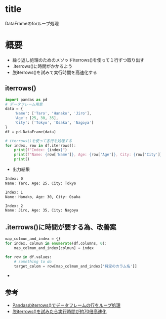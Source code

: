 # title
DataFrameのforループ処理

# 概要
- 繰り返し処理のためのメソッドiterrows()を使って１行ずつ取り出す
- .iterrows()に時間がかかるよう
- 脱iterrows()を試みて実行時間を高速化する

## iterrows()
```python
import pandas as pd
# データフレーム用意
data = {
    'Name': ['Taro', 'Hanako', 'Jiro'],
    'Age': [25, 30, 35],
    'City': ['Tokyo', 'Osaka', 'Nagoya']
}
df = pd.DataFrame(data)

# iterrows()を使って各行を処理する
for index, row in df.iterrows():
    print(f"Index: {index}")
    print(f"Name: {row['Name']}, Age: {row['Age']}, City: {row['City']}")
    print()
```

- 出力結果
```sh
Index: 0
Name: Taro, Age: 25, City: Tokyo

Index: 1
Name: Hanako, Age: 30, City: Osaka

Index: 2
Name: Jiro, Age: 35, City: Nagoya
```

## .iterrows()に時間が要する為、改善案
```python
map_colmun_and_index = {}
for index, colmun in enumerate(df.columns, 0):
    map_colmun_and_index[colmun] = index

for row in df.values:
    # something to do
    target_colom = row[map_colmun_and_index['特定のカラム名']]
```
- 

## 参考
- [Pandasのiterrows()でデータフレームの行をループ処理](https://www.salesanalytics.co.jp/datascience/datascience243/)
- [脱iterrows()を試みたら実行時間が約70倍高速化](https://qiita.com/daikikatsuragawa/items/1658134af600be2c1c16)